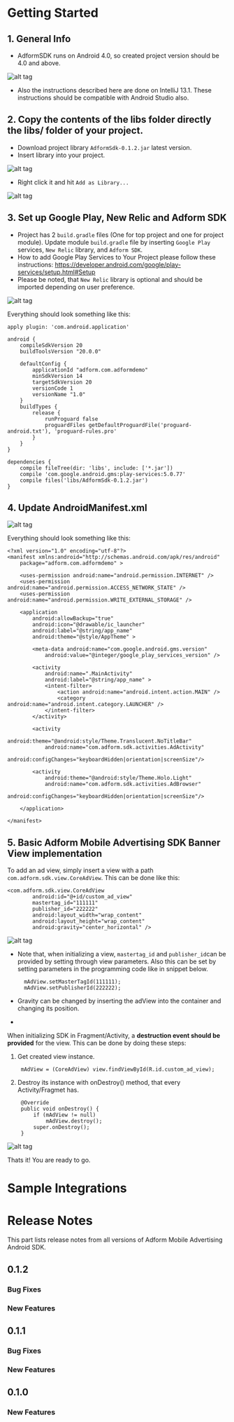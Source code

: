 # Getting Started

## 1. General Info

* AdformSDK runs on Android 4.0, so created project version should be 4.0 and above.

![alt tag](http://37.157.0.44/mobilesdk/help/images/page_01.png)

* Also the instructions described here are done on IntelliJ 13.1. These instructions should be compatible with Android Studio also.

## 2. Copy the contents of the libs folder directly the libs/ folder of your project.

* Download project library `AdformSdk-0.1.2.jar` latest version. 
* Insert library into your project.

![alt tag](http://37.157.0.44/mobilesdk/help/images/page_02.png)

* Right click it and hit `Add as Library...`

![alt tag](http://37.157.0.44/mobilesdk/help/images/page_03.png)

## 3. Set up Google Play, New Relic and Adform SDK

* Project has 2 `build.gradle` files (One for top project and one for project module). Update module `build.gradle` file by inserting `Google Play` services, `New Relic` library, and `Adform SDK`.
* How to add Google Play Services to Your Project please follow these instructions: https://developer.android.com/google/play-services/setup.html#Setup
* Please be noted, that `New Relic` library is optional and should be imported depending on user preference.

![alt tag](http://37.157.0.44/mobilesdk/help/images/page_04.png)

Everything should look something like this:

	apply plugin: 'com.android.application'
	
	android {
	    compileSdkVersion 20
	    buildToolsVersion "20.0.0"
	
	    defaultConfig {
	        applicationId "adform.com.adformdemo"
	        minSdkVersion 14
	        targetSdkVersion 20
	        versionCode 1
	        versionName "1.0"
	    }
	    buildTypes {
	        release {
	            runProguard false
	            proguardFiles getDefaultProguardFile('proguard-android.txt'), 'proguard-rules.pro'
	        }
	    }
	}
	
	dependencies {
	    compile fileTree(dir: 'libs', include: ['*.jar'])
	    compile 'com.google.android.gms:play-services:5.0.77'
	    compile files('libs/AdformSdk-0.1.2.jar')
	}

## 4. Update AndroidManifest.xml

![alt tag](http://37.157.0.44/mobilesdk/help/images/page_05.png)

Everything should look something like this:

	<?xml version="1.0" encoding="utf-8"?>
	<manifest xmlns:android="http://schemas.android.com/apk/res/android"
	    package="adform.com.adformdemo" >
	
	    <uses-permission android:name="android.permission.INTERNET" />
	    <uses-permission android:name="android.permission.ACCESS_NETWORK_STATE" />
	    <uses-permission android:name="android.permission.WRITE_EXTERNAL_STORAGE" />
	
	    <application
	        android:allowBackup="true"
	        android:icon="@drawable/ic_launcher"
	        android:label="@string/app_name"
	        android:theme="@style/AppTheme" >
	
	        <meta-data android:name="com.google.android.gms.version"
	            android:value="@integer/google_play_services_version" />
	
	        <activity
	            android:name=".MainActivity"
	            android:label="@string/app_name" >
	            <intent-filter>
	                <action android:name="android.intent.action.MAIN" />
	                <category android:name="android.intent.category.LAUNCHER" />
	            </intent-filter>
	        </activity>
	
	        <activity
	            android:theme="@android:style/Theme.Translucent.NoTitleBar"
	            android:name="com.adform.sdk.activities.AdActivity"
	            android:configChanges="keyboardHidden|orientation|screenSize"/>
	
	        <activity
	            android:theme="@android:style/Theme.Holo.Light"
	            android:name="com.adform.sdk.activities.AdBrowser"
	            android:configChanges="keyboardHidden|orientation|screenSize"/>
	
	    </application>
	
	</manifest>
	
## 5. Basic Adform Mobile Advertising SDK Banner View implementation

To add an ad view, simply insert a view with a path `com.adform.sdk.view.CoreAdView`. This can be done like this:

	<com.adform.sdk.view.CoreAdView
	        android:id="@+id/custom_ad_view"
	        mastertag_id="111111"
	        publisher_id="222222"
	        android:layout_width="wrap_content"
	        android:layout_height="wrap_content"
	        android:gravity="center_horizontal" />
	        
	
![alt tag](http://37.157.0.44/mobilesdk/help/images/page_06.png)

* Note that, when initializing a view, `mastertag_id` and `publisher_id`can be provided by setting through view parameters. Also this can be set by setting  parameters in the programming code like in snippet below.


		mAdView.setMasterTagId(111111);
		mAdView.setPublisherId(222222);
	
        
* Gravity can be changed by inserting the adView into the container and changing its position.
* 
When initializing SDK in Fragment/Activity, a **destruction event should be provided** for the view. This can be done by doing these steps: 
	
1. Get created view instance.

		mAdView = (CoreAdView) view.findViewById(R.id.custom_ad_view);

2. Destroy its instance with onDestroy() method, that every Activity/Fragmet has. 

        @Override
        public void onDestroy() {
            if (mAdView != null)
                mAdView.destroy();
            super.onDestroy();
        }
        
![alt tag](http://37.157.0.44/mobilesdk/help/images/page_07.png)
	
Thats it! You are ready to go.

# Sample Integrations

# Release Notes

This part lists release notes from all versions of Adform Mobile Advertising Android SDK.

## 0.1.2

### Bug Fixes

### New Features

## 0.1.1

### Bug Fixes

### New Features

## 0.1.0

### New Features
